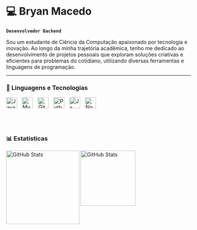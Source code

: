 # 💻 Bryan Macedo

**`Desenvolvedor Backend`**

Sou um estudante de Ciência da Computação apaixonado por tecnologia e inovação. Ao longo da minha trajetória acadêmica, tenho me dedicado ao desenvolvimento de projetos pessoais que exploram soluções criativas e eficientes para problemas do cotidiano, utilizando diversas ferramentas e linguagens de programação. 

---

### 🤖 Linguagens e Tecnologias

 <img 
 align="left" 
    alt="Java" 
    title="Java"
    width="30px" 
    style="padding-right: 10px;" 
 src="https://cdn.jsdelivr.net/gh/devicons/devicon@latest/icons/java/java-original.svg" />

  <img 
  align="left" 
    alt="MySQL" 
    title="MySQL"
    width="30px" 
    style="padding-right: 10px;"
   src="https://cdn.jsdelivr.net/gh/devicons/devicon@latest/icons/mysql/mysql-plain-wordmark.svg" />

  <img 
  align="left" 
    alt="Git" 
    title="Git"
    width="30px" 
    style="padding-right: 10px;"
  src="https://cdn.jsdelivr.net/gh/devicons/devicon@latest/icons/git/git-original-wordmark.svg" />


<img
align="left" 
    alt="Python" 
    title="Python"
    width="30px" 
    style="padding-right: 10px;"
 src="https://cdn.jsdelivr.net/gh/devicons/devicon@latest/icons/python/python-original-wordmark.svg" />


<img 
align="left" 
    alt="Js" 
    title="Js"
    width="30px" 
    style="padding-right: 10px;"
src="https://cdn.jsdelivr.net/gh/devicons/devicon@latest/icons/javascript/javascript-original.svg" />


<img 
align="center" 
    alt="Node" 
    title="Node"
    width="30px" 
    style="padding-right: 10px;"
src="https://cdn.jsdelivr.net/gh/devicons/devicon@latest/icons/nodejs/nodejs-original-wordmark.svg" />

<br/>
<br/>

### 📊 Estatísticas
<p>
  <img 
    align="left" 
    alt="GitHub Stats" 
    height="200" 
    " 
    src="https://github-readme-stats.vercel.app/api?username=bryanmacedo&show_icons=true&theme=radical&include_all_commits=true&locale=pt-br" 
  />

<img 
      align="left" 
      alt="GitHub Stats" 
      height="150" 
      src="https://github-readme-stats.vercel.app/api/top-langs/?username=bryanmacedo&theme=radical&layout=compact&custom_title=Tecnologias&langs_count=9" 
  />

</p>
